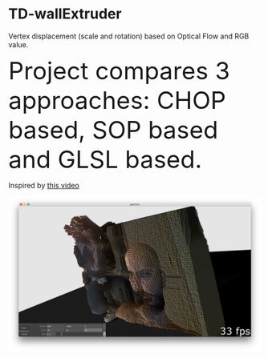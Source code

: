 # TD-wallExtruder
Vertex displacement (scale and rotation) based on Optical Flow and RGB value.

<font size="50">Project compares 3 approaches: CHOP based, SOP based and GLSL based.</font>

Inspired by [this video](https://vimeo.com/225484146)

![screenshot](/img.png)

